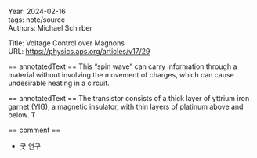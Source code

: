 Year: 2024-02-16  
tags: note/source  
Authors: Michael Schirber  


Title: Voltage Control over Magnons  
URL: https://physics.aps.org/articles/v17/29  


== annotatedText ==
This “spin wave” can carry information through a material without involving the movement of charges, which can cause undesirable heating in a circuit. 




== annotatedText ==
The transistor consists of a thick layer of yttrium iron garnet (YIG), a magnetic insulator, with thin layers of platinum above and below. T 




 


== comment ==
- 굿 연구 



